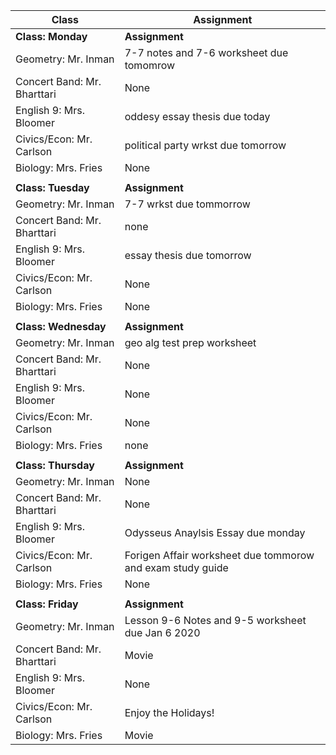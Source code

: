|Class                        |Assignment                                                  |
|-----------------------------|------------------------------------------------------------|
|**Class: Monday**            |**Assignment**                                              |
| Geometry: Mr. Inman         | 7-7 notes and 7-6 worksheet due tomomrow                   |
| Concert Band: Mr. Bharttari | None                                                       |
| English 9: Mrs. Bloomer     | oddesy essay thesis due today                              |
| Civics/Econ: Mr. Carlson    | political party wrkst due tomorrow                         |
| Biology: Mrs. Fries         | None                                                       |
|                             |                                                            |
|**Class: Tuesday**           |**Assignment**                                              |
| Geometry: Mr. Inman         | 7-7 wrkst due tommorrow                                    |
| Concert Band: Mr. Bharttari | none                                                       |
| English 9: Mrs. Bloomer     | essay thesis due tomorrow                                  |
| Civics/Econ: Mr. Carlson    | None                                                       |
| Biology: Mrs. Fries         | None                                                       |
|                             |                                                            |
|**Class: Wednesday**         |**Assignment**                                              |
| Geometry: Mr. Inman         | geo alg test prep worksheet                                |
| Concert Band: Mr. Bharttari | None                                                       |
| English 9: Mrs. Bloomer     | None                                                       |
| Civics/Econ: Mr. Carlson    | None                                                       |
| Biology: Mrs. Fries         | none                                                       |
|                             |                                                            |
|**Class: Thursday**          |**Assignment**                                              |
| Geometry: Mr. Inman         | None                                                       |
| Concert Band: Mr. Bharttari | None                                                       |
| English 9: Mrs. Bloomer     | Odysseus Anaylsis Essay due monday                         |
| Civics/Econ: Mr. Carlson    | Forigen Affair worksheet due tommorow and exam study guide |
| Biology: Mrs. Fries         | None                                                       |
|                             |                                                            |
|**Class: Friday**            |**Assignment**                                              |
| Geometry: Mr. Inman         | Lesson 9-6 Notes and 9-5 worksheet due Jan 6 2020          |
| Concert Band: Mr. Bharttari | Movie                                                      |
| English 9: Mrs. Bloomer     | None                                                       |
| Civics/Econ: Mr. Carlson    | Enjoy the Holidays!                                        |
| Biology: Mrs. Fries         | Movie                                                      |

